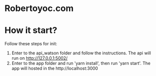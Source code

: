 # Robertoyoc.com

# How it start?
Follow these steps for init:
1. Enter to the api_watson folder and follow the instructions. The api will run on http://127.0.0.1:5002/
2. Enter to the app folder and run 'yarn install', then run 'yarn start'. The app will hosted in the http://localhost:3000